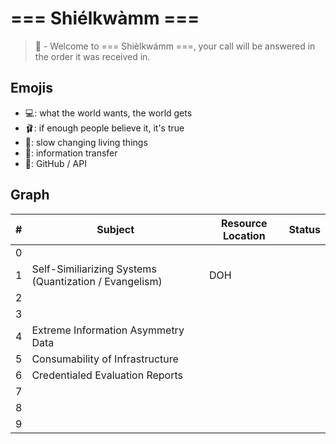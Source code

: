 # === Shiélkwàmm ===
> 👔 - Welcome to === Shièlkwámm ===, your call will be answered in the order it was received in.

## Emojis
* 💻: what the world wants, the world gets
* 🩰: if enough people believe it, it's true
* 👔: slow changing living things
* 🌈: information transfer
* 🎉: GitHub / API

## Graph
| # | Subject | Resource Location | Status |
| ------- | ------- | ------- | ------- |
| 0 |  |  |  |
| 1 | Self-Similiarizing Systems (Quantization / Evangelism) | DOH |  |
| 2 |  |  | |
| 3 |  |  |   |
| 4 | Extreme Information Asymmetry Data |  | |
| 5 | Consumability of Infrastructure | | |
| 6 | Credentialed Evaluation Reports |  |  |
| 7 |  |  |  |
| 8 |  |  |  |
| 9 |  |  |  |
